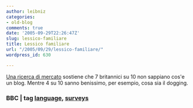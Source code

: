 ```yaml
---
author: leibniz
categories:
- old-blog
comments: true
date: '2005-09-29T22:26:47Z'
slug: lessico-familiare
title: Lessico familiare
url: "/2005/09/29/lessico-familiare/"
wordpress_id: 630

---
```

[Una ricerca di mercato](http://news.bbc.co.uk/1/hi/magazine/4288038.stm) sostiene che 7 britannici su 10 non sappiano cos'e un blog. Mentre 4 su 10 sanno benissimo, per esempio, cosa sia il dogging. 

### BBC | tag [language](http://www.technorati.com/tags/language), [surveys](http://www.technorati.com/tags/surveys)
